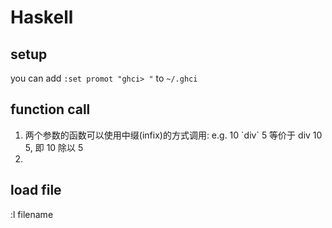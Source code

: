# Haskell

## setup
you can add `:set promot "ghci> "` to `~/.ghci`

## function call
1. 两个参数的函数可以使用中缀(infix)的方式调用: e.g. 10 \`div\` 5 等价于 div 10 5, 即 10 除以 5
2. 

## load file
:l filename